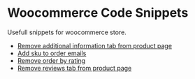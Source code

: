 # Woocommerce Code Snippets
Usefull snippets for woocommerce store.

* [Remove additional information tab from product page](https://github.com/plxrisa/woocommerce-code-snippets/blob/master/woocommerce-remove-additional-information-tab-from-product-page)
* [Add sku to order emails](https://github.com/plxrisa/woocommerce-code-snippets/blob/master/woocommerce-add-sku-to-order-emails)
* [Remove order by rating](https://github.com/plxrisa/woocommerce-code-snippets/blob/master/woocommerce-remove-order-by-rating)
* [Remove reviews tab from product page](https://github.com/plxrisa/woocommerce-code-snippets/blob/master/woocommerce-remove-reviews-tab-from-product-page)
